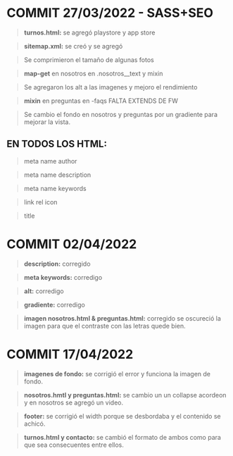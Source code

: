 # **COMMIT 27/03/2022 - SASS+SEO** #

> **turnos.html:** se agregó playstore y app store

> **sitemap.xml:** se creó y se agregó

> Se comprimieron el tamaño de algunas fotos

>**map-get** en nosotros en .nosotros__text y mixin

>Se agregaron los alt a las imagenes y mejoro el rendimiento 

>**mixin** en preguntas en -faqs FALTA EXTENDS DE FW

> Se cambio el fondo en nosotros y preguntas por un gradiente para mejorar la vista.
## **EN TODOS LOS HTML:**
>meta name author

>meta name description

>meta name keywords

>link rel icon

>title

# **COMMIT 02/04/2022** #
> **description:** corregido

> **meta keywords:** corredigo

> **alt:** corredigo

> **gradiente:** corredigo

> **imagen nosotros.html & preguntas.html:** corregido se oscureció la imagen para que el contraste con las letras quede bien.

# **COMMIT 17/04/2022** #
>**imagenes de fondo:** se corrigió el error y funciona la imagen de fondo.

>**nosotros.hmtl y preguntas.html:** se cambio un un collapse acordeon y en nosotros se agregó un video.

>**footer:** se corrigió el width porque se desbordaba y el contenido se achicó.

>**turnos.html y contacto:** se cambió el formato de ambos como para que sea consecuentes entre ellos. 